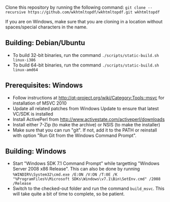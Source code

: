 Clone this repository by running the following command:
```git clone --recursive https://github.com/wkhtmltopdf/wkhtmltopdf.git wkhtmltopdf```

If you are on Windows, make sure that you are cloning in a location without spaces/special characters in the name.

Building: Debian/Ubuntu
-----------------------

* To build 32-bit binaries, run the command ```./scripts/static-build.sh linux-i386```
* To build 64-bit binaries, run the command ```./scripts/static-build.sh linux-amd64```

Prerequisites: Windows
----------------------

* Follow instructions at http://qt-project.org/wiki/Category:Tools::msvc for installation of MSVC 2010
* Update all related patches from Windows Update to ensure that latest VC/SDK is installed
* Install ActivePerl from http://www.activestate.com/activeperl/downloads
* Install either 7-Zip (to make the archive) or NSIS (to make the installer)
* Make sure that you can run "git". If not, add it to the PATH or reinstall with option "Run Git from the Windows Command Prompt".

Building: Windows
-----------------

* Start "Windows SDK 7.1 Command Prompt" while targetting "Windows Server 2008 x86 Release". This can also be done by running
    ```%WINDIR%\System32\cmd.exe /E:ON /V:ON /T:0E /K "%ProgramFiles%\Microsoft SDKs\Windows\v7.1\Bin\SetEnv.cmd" /2008 /Release```
* Switch to the checked-out folder and run the command ```build_msvc```. This will take quite a bit of time to complete, so be patient.
